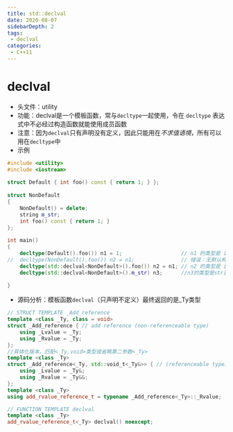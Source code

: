 ```yaml
---
title: std::declval
date: 2020-08-07
sidebarDepth: 2
tags:
 - declval
categories:
 - C++11
---
```


# declval
- 头文件：utility
- 功能：declval是一个模板函数，常与`decltype`一起使用，令在 `decltype` 表达式中不必经过构造函数就能使用成员函数
- 注意：因为`declval`只有声明没有定义，因此只能用在*不求值语境*，所有可以用在`decltype`中
- 示例
```c++
#include <utility>
#include <iostream>
 
struct Default { int foo() const { return 1; } };
 
struct NonDefault
{
    NonDefault() = delete;
    string m_str;
    int foo() const { return 1; }
};
 
int main()
{
    decltype(Default().foo()) n1 = 1;                   // n1 的类型是 int
//  decltype(NonDefault().foo()) n2 = n1;               // 错误：无默认构造函数
    decltype(std::declval<NonDefault>().foo()) n2 = n1; // n2 的类型是 int
    decltype(std::declval<NonDefault>().m_str) n3;      //n3的类型是string
    
}
```
- 源码分析：模板函数`declval`（只声明不定义）最终返回的是_Ty类型
```c++
// STRUCT TEMPLATE _Add_reference
template <class _Ty, class = void>
struct _Add_reference { // add reference (non-referenceable type)
    using _Lvalue = _Ty;
    using _Rvalue = _Ty;
};
//具体化版本，匹配<_Ty,void>类型或省略第二参数<_Ty>
template <class _Ty>
struct _Add_reference<_Ty, std::void_t<_Ty&>> { // (referenceable type)
	using _Lvalue = _Ty&;
	using _Rvalue = _Ty&&;
};
template <class _Ty>
using add_rvalue_reference_t = typename _Add_reference<_Ty>::_Rvalue;

// FUNCTION TEMPLATE declval
template <class _Ty>
add_rvalue_reference_t<_Ty> declval() noexcept;
```